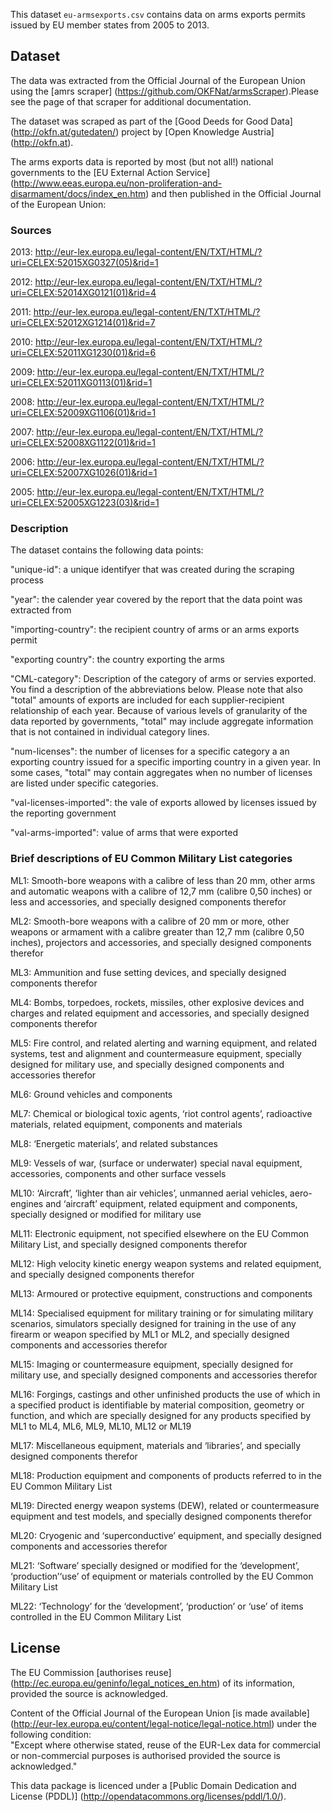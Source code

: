 This dataset ```eu-armsexports.csv``` contains data on arms exports permits issued by EU member states from 2005 to 2013.

## Dataset
The data was extracted from the Official Journal of the European Union using the [amrs scraper] (https://github.com/OKFNat/armsScraper).Please see the page of that scraper for additional documentation.

The dataset was scraped as part of the [Good Deeds for Good Data] (http://okfn.at/gutedaten/) project by [Open Knowledge Austria] (http://okfn.at).

The arms exports data is reported by most (but not all!) national governments to the [EU External Action Service] (http://www.eeas.europa.eu/non-proliferation-and-disarmament/docs/index_en.htm) and then published in the Official Journal of the European Union: 

### Sources
2013: http://eur-lex.europa.eu/legal-content/EN/TXT/HTML/?uri=CELEX:52015XG0327(05)&rid=1

2012: http://eur-lex.europa.eu/legal-content/EN/TXT/HTML/?uri=CELEX:52014XG0121(01)&rid=4

2011: http://eur-lex.europa.eu/legal-content/EN/TXT/HTML/?uri=CELEX:52012XG1214(01)&rid=7

2010: http://eur-lex.europa.eu/legal-content/EN/TXT/HTML/?uri=CELEX:52011XG1230(01)&rid=6

2009: http://eur-lex.europa.eu/legal-content/EN/TXT/HTML/?uri=CELEX:52011XG0113(01)&rid=1

2008: http://eur-lex.europa.eu/legal-content/EN/TXT/HTML/?uri=CELEX:52009XG1106(01)&rid=1

2007: http://eur-lex.europa.eu/legal-content/EN/TXT/HTML/?uri=CELEX:52008XG1122(01)&rid=1

2006: http://eur-lex.europa.eu/legal-content/EN/TXT/HTML/?uri=CELEX:52007XG1026(01)&rid=1

2005:	http://eur-lex.europa.eu/legal-content/EN/TXT/HTML/?uri=CELEX:52005XG1223(03)&rid=1

### Description
The dataset contains the following data points:

"unique-id": a unique identifyer that was created during the scraping process

"year": the calender year covered by the report that the data point was extracted from

"importing-country": the recipient country of arms or an arms exports permit

"exporting country": the country exporting the arms

"CML-category": Description of the category of arms or servies exported. You find a description of the abbreviations below. Please note that also "total" amounts of exports are included for each supplier-recipient relationship of each year. Because of various levels of granularity of the data reported by governments, "total" may include aggregate information that is not contained in individual category lines. 

"num-licenses": the number of licenses for a specific category a an exporting country issued for a specific importing country in a given year. In some cases, "total" may contain aggregates when no number of licenses are listed under specific categories.

"val-licenses-imported": the vale of exports allowed by licenses issued by the reporting government

"val-arms-imported": value of arms that were exported


### Brief descriptions of EU Common Military List categories

ML1: Smooth-bore weapons with a calibre of less than 20 mm, other arms and automatic weapons with a calibre of 12,7 mm (calibre 0,50 inches) or less and accessories, and specially designed components therefor

ML2: Smooth-bore weapons with a calibre of 20 mm or more, other weapons or armament with a calibre greater than 12,7 mm (calibre 0,50 inches), projectors and accessories, and specially designed components therefor

ML3: Ammunition and fuse setting devices, and specially designed components therefor

ML4: Bombs, torpedoes, rockets, missiles, other explosive devices and charges and related equipment and accessories, and specially designed components therefor

ML5: Fire control, and related alerting and warning equipment, and related systems, test and alignment and countermeasure equipment, specially designed for military use, and specially designed components and accessories therefor

ML6: Ground vehicles and components

ML7: Chemical or biological toxic agents, ‘riot control agents’, radioactive materials, related equipment, components and materials

ML8: ‘Energetic materials’, and related substances

ML9: Vessels of war, (surface or underwater) special naval equipment, accessories, components and other surface vessels

ML10: ‘Aircraft’, ‘lighter than air vehicles’, unmanned aerial vehicles, aero-engines and ‘aircraft’ equipment, related equipment and components, specially designed or modified for military use

ML11: Electronic equipment, not specified elsewhere on the EU Common Military List, and specially designed components therefor

ML12: High velocity kinetic energy weapon systems and related equipment, and specially designed components therefor

ML13: Armoured or protective equipment, constructions and components

ML14: Specialised equipment for military training or for simulating military scenarios, simulators specially designed for training in the use of any firearm or weapon specified by ML1 or ML2, and specially designed components and accessories therefor

ML15: Imaging or countermeasure equipment, specially designed for military use, and specially designed components and accessories therefor

ML16: Forgings, castings and other unfinished products the use of which in a specified product is identifiable by material composition, geometry or function, and which are specially designed for any products specified by ML1 to ML4, ML6, ML9, ML10, ML12 or ML19

ML17: Miscellaneous equipment, materials and ‘libraries’, and specially designed components therefor

ML18: Production equipment and components of products referred to in the EU Common Military List

ML19: Directed energy weapon systems (DEW), related or countermeasure equipment and test models, and specially designed components therefor

ML20: Cryogenic and ‘superconductive’ equipment, and specially designed components and accessories therefor

ML21: ‘Software’ specially designed or modified for the ‘development’, ‘production’‘use’ of equipment or materials controlled by the EU Common Military List

ML22: ‘Technology’ for the ‘development’, ‘production’ or ‘use’ of items controlled in the EU Common Military List


## License

The EU Commission [authorises reuse] (http://ec.europa.eu/geninfo/legal_notices_en.htm) of its information, provided the source is acknowledged. 

Content of the Official Journal of the European Union [is made available] (http://eur-lex.europa.eu/content/legal-notice/legal-notice.html) under the following condition:  
"Except where otherwise stated, reuse of the EUR-Lex data for commercial or non-commercial purposes is authorised provided the source is acknowledged." 

This data package is licenced under a [Public Domain Dedication and License (PDDL)] (http://opendatacommons.org/licenses/pddl/1.0/).
